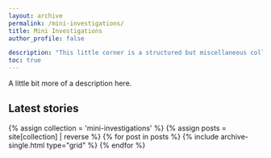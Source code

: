 ```yaml
---
layout: archive 
permalink: /mini-investigations/
title: Mini Investigations
author_profile: false

description: "This little corner is a structured but miscellaneous collection of investigations. The aim is to make them quantitative, bite-sized and loosely connected."
toc: true
---
```

A little bit more of a description here. 

## Latest stories

<div class="grid__wrapper">
  {% assign collection = 'mini-investigations' %}
  {% assign posts = site[collection] | reverse %}
  {% for post in posts %}
    {% include archive-single.html type="grid" %}
  {% endfor %}
</div>
